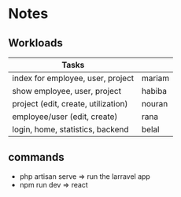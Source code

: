 # Notes

## Workloads

| Tasks                               |        |
|-------------------------------------|--------|
| index for employee, user, project   | mariam |
| show employee, user, project        | habiba |
| project (edit, create, utilization) | nouran |
| employee/user (edit, create)        | rana   |
| login, home, statistics, backend    | belal  |

## commands
- php artisan serve => run the larravel app
- npm run dev => react
